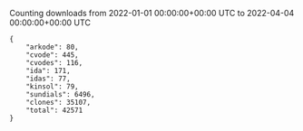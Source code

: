 
Counting downloads from 2022-01-01 00:00:00+00:00 UTC to 2022-04-04 00:00:00+00:00 UTC

```
{
    "arkode": 80,
    "cvode": 445,
    "cvodes": 116,
    "ida": 171,
    "idas": 77,
    "kinsol": 79,
    "sundials": 6496,
    "clones": 35107,
    "total": 42571
}
```
